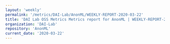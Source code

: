 ```yaml
---
layout: 'weekly'
permalink: '/metrics/DAI-Lab/AnonML/WEEKLY-REPORT-2020-03-22'
title: 'DAI Lab OSS Metrics Metrics report for AnonML | WEEKLY-REPORT-2020-03-22'
organization: 'DAI-Lab'
repository: 'AnonML'
current_date: '2020-03-22'
---
```

